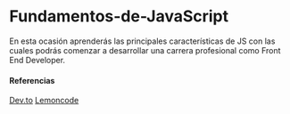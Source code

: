 # Fundamentos-de-JavaScript
En esta ocasión aprenderás las principales características de JS con las cuales podrás comenzar a desarrollar una carrera profesional como Front End Developer. 

#### Referencias
[Dev.to](https://dev.to/nas5w/asynchronous-javascript-how-callbacks-promises-and-async-await-work-1f7p?utm_source=digest_mailer&utm_medium=email&utm_campaign=digest_email)
[Lemoncode](https://lemoncode.net/lemoncode-blog/2018/1/29/javascript-asincrono?fbclid=IwAR1pw-Piznd6ZDhXR3p0hyG6n7dSNrUZAKqv3o7LtDgBqLGP3IHlD1WkP3w)
